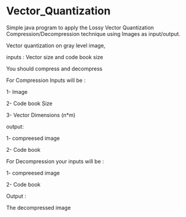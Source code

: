 # Vector_Quantization
Simple java program to apply the Lossy Vector Quantization Compression/Decompression technique using Images as input/output.

Vector quantization on gray level image,

inputs : Vector size and code book size

You should compress and decompress



For Compression Inputs will be :

1- Image

2- Code book Size

3- Vector Dimensions (n*m)

output:

1- compreesed image 

2- Code book



For Decompression your inputs will be :

1- compreesed image 

2- Code book

Output :

The decompressed image

